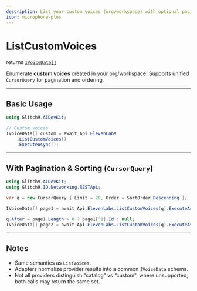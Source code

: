 ```yaml
---
description: List your custom voices (org/workspace) with optional pagination and sorting
icon: microphone-plus
---
```


# ListCustomVoices

returns [`IVoiceData[]`](https://glitch9inc.github.io/AIDevKit/api/Glitch9.AIDevKit.IVoiceData.html)

Enumerate **custom voices** created in your org/workspace.
Supports unified `CursorQuery` for pagination and ordering.

---

## Basic Usage

```csharp
using Glitch9.AIDevKit;

// Custom voices
IVoiceData[] custom = await Api.ElevenLabs
    .ListCustomVoices()
    .ExecuteAsync();
```

---

## With Pagination & Sorting (`CursorQuery`)

```csharp
using Glitch9.AIDevKit;
using Glitch9.IO.Networking.RESTApi;

var q = new CursorQuery { Limit = 20, Order = SortOrder.Descending };

IVoiceData[] page1 = await Api.ElevenLabs.ListCustomVoices(q).ExecuteAsync;

q.After = page1.Length > 0 ? page1[^1].Id : null;
IVoiceData[] page2 = await Api.ElevenLabs.ListCustomVoices(q).ExecuteAsync();
```

---

## Notes

* Same semantics as `ListVoices`.
* Adapters normalize provider results into a common `IVoiceData` schema.
* Not all providers distinguish “catalog” vs “custom”; where unsupported, both calls may return the same set.
